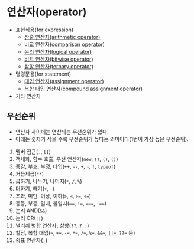 # 연산자(operator)

- 표현식용(for expression)
  - [산술 연산자(arithmetic operator)](./operator/arithmetic_operator.md)
  - [비교 연산자(comparison operator)](./operator/comparison_operator.md)
  - [논리 연산자(logical operator)](./operator/logical_operators.md)
  - [비트 연산자(bitwise operator)](./operator/bitwise_operator.md)
  - [삼항 연산자(ternary operator)](./operator/ternary_operator.md)
- 명령문용(for statement)
  - [대입 연산자(assignment operator)](./operator/assignment_operator.md)
  - [복합 대입 연산자(compound assignment operator)](./operator/compound_assignment_operator.md)
- 기타 연산자

## 우선순위

- 연산자 사이에는 연산되는 우선순위가 있다.
- 아래는 숫자가 작을 수록 우선순위가 높다는 의미이다(1번이 가장 높은 우선순위).

1. 멤버 접근(`.`, `[]`)
2. 객체화, 함수 호출, 우선 연산자(`new`, `()`, `()`, `()`)
3. 증감, 부호, 부정, 타입(`++`, `--`, `+`, `-`, `!`, `typeof`)
4. 거듭제곱(`**`)
5. 곱하기, 나누기, 나머지(`*`, `/`, `%`)
6. 더하기, 빼기(`+`, `-`)
7. 초과, 미만, 이상, 이하(`>`, `<`, `>=`, `<=`)
8. 동등, 부등, 일치, 불일치(`==`, `!=`, `===`, `!==`)
9. 논리 AND(`&&`)
10. 논리 OR(`||`)
11. 널리쉬 병합 연산자, 삼항(`??`, `? :`)
12. 할당, 복합 대입(`=`, `+=`, `-=`, `*=`, `/=`, `%=`, `&&=`, `||=`, `??=` 등)
13. 쉼표 연산자(`,`)

<!-- TODO 정리 필요 -->
